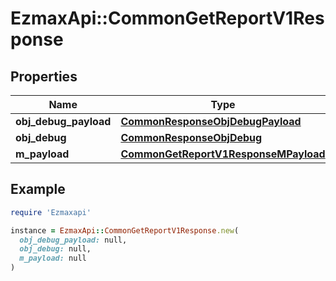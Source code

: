 # EzmaxApi::CommonGetReportV1Response

## Properties

| Name | Type | Description | Notes |
| ---- | ---- | ----------- | ----- |
| **obj_debug_payload** | [**CommonResponseObjDebugPayload**](CommonResponseObjDebugPayload.md) |  |  |
| **obj_debug** | [**CommonResponseObjDebug**](CommonResponseObjDebug.md) |  | [optional] |
| **m_payload** | [**CommonGetReportV1ResponseMPayload**](CommonGetReportV1ResponseMPayload.md) |  |  |

## Example

```ruby
require 'Ezmaxapi'

instance = EzmaxApi::CommonGetReportV1Response.new(
  obj_debug_payload: null,
  obj_debug: null,
  m_payload: null
)
```

